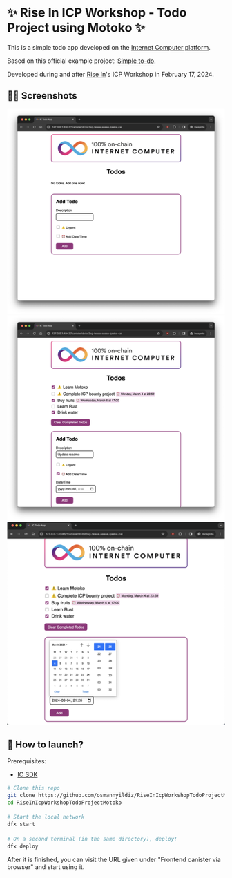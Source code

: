 # ✨ Rise In ICP Workshop - Todo Project using Motoko ✨

This is a simple todo app developed on the [Internet Computer platform](https://internetcomputer.org).

Based on this official example project: [Simple to-do](https://github.com/dfinity/examples/tree/master/motoko/simple-to-do).

Developed during and after [Rise In](https://www.risein.com/)'s ICP Workshop in February 17, 2024.

## 🧑‍🚀 Screenshots

![Screenshot 1](https://raw.githubusercontent.com/osmannyildiz/RiseInIcpWorkshopTodoProjectMotoko/main/_meta/assets/ss01.png)
![Screenshot 2](https://raw.githubusercontent.com/osmannyildiz/RiseInIcpWorkshopTodoProjectMotoko/main/_meta/assets/ss02.png)
![Screenshot 3](https://raw.githubusercontent.com/osmannyildiz/RiseInIcpWorkshopTodoProjectMotoko/main/_meta/assets/ss03.png)

## 🚀 How to launch?

Prerequisites:
- [IC SDK](https://internetcomputer.org/docs/current/developer-docs/getting-started/install/)

```sh
# Clone this repo
git clone https://github.com/osmannyildiz/RiseInIcpWorkshopTodoProjectMotoko
cd RiseInIcpWorkshopTodoProjectMotoko

# Start the local network
dfx start

# On a second terminal (in the same directory), deploy!
dfx deploy
```

After it is finished, you can visit the URL given under "Frontend canister via browser" and start using it.
